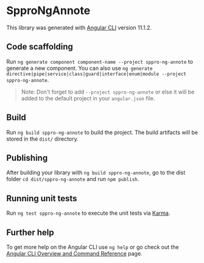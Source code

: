 # SpproNgAnnote

This library was generated with [Angular CLI](https://github.com/angular/angular-cli) version 11.1.2.

## Code scaffolding

Run `ng generate component component-name --project sppro-ng-annote` to generate a new component. You can also use `ng generate directive|pipe|service|class|guard|interface|enum|module --project sppro-ng-annote`.
> Note: Don't forget to add `--project sppro-ng-annote` or else it will be added to the default project in your `angular.json` file. 

## Build

Run `ng build sppro-ng-annote` to build the project. The build artifacts will be stored in the `dist/` directory.

## Publishing

After building your library with `ng build sppro-ng-annote`, go to the dist folder `cd dist/sppro-ng-annote` and run `npm publish`.

## Running unit tests

Run `ng test sppro-ng-annote` to execute the unit tests via [Karma](https://karma-runner.github.io).

## Further help

To get more help on the Angular CLI use `ng help` or go check out the [Angular CLI Overview and Command Reference](https://angular.io/cli) page.
